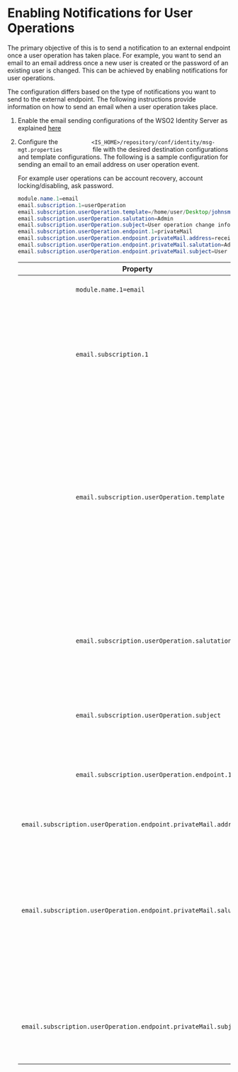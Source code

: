 # Enabling Notifications for User Operations

The primary objective of this is to send a notification to an external
endpoint once a user operation has taken place. For example, you want to
send an email to an email address once a new user is created or the
password of an existing user is changed. This can be achieved by
enabling notifications for user operations.

The configuration differs based on the type of notifications you want to
send to the external endpoint. The following instructions provide
information on how to send an email when a user operation takes place.

1.  Enable the email sending configurations of the WSO2 Identity Server
    as explained [here]({{base_path}}/deploy/configure-email-sending/)
    
2.  Configure the
    `           <IS_HOME>/repository/conf/identity/msg-mgt.properties          `
    file with the desired destination configurations and template
    configurations. The following is a sample configuration for sending
    an email to an email address on user operation event.

    For example user operations can be account recovery, account
    locking/disabling, ask password.

    ``` java
    module.name.1=email
    email.subscription.1=userOperation
    email.subscription.userOperation.template=/home/user/Desktop/johnsmith (If you are using windows machine the path would be C:\Users\Administrator\Desktop\johnsmith)
    email.subscription.userOperation.salutation=Admin
    email.subscription.userOperation.subject=User operation change information
    email.subscription.userOperation.endpoint.1=privateMail
    email.subscription.userOperation.endpoint.privateMail.address=receiver@gmail.com
    email.subscription.userOperation.endpoint.privateMail.salutation=Admin private mail
    email.subscription.userOperation.endpoint.privateMail.subject=User operation change information to private mail
    ```

    <table>
    <thead>
    <tr class="header">
    <th>Property</th>
    <th>Description</th>
    </tr>
    </thead>
    <tbody>
    <tr class="odd">
    <td><code>               module.name.1=email              </code></td>
    <td>By defining this property, you can register the email sending module in the Notification-Mgt framework, so that the email sending module acts as a listener.</td>
    </tr>
    <tr class="even">
    <td><code>               email.subscription.1              </code></td>
    <td>The first subscription by the email module is ' <code>               userOperation              </code> '. When a user operation happens, an event is triggered from the system. From this configuration you can make the email module to subscribe for that particular event and send an email on events. You can define this subscription name as <code>               userOperation              </code> (you must use this since this is the name of the event that is published by the publishing party) and from this point onwards you will be using <code>               email.subscription.userOperation              </code> as the prefix for properties relevant to this subscription.</td>
    </tr>
    <tr class="odd">
    <td><code>               email.subscription.userOperation.template              </code></td>
    <td><div class="content-wrapper">
    <p>This is the template for the email. You can configure your template such that it has placeholders. These placeholders are replaced with dynamic values that are coming from the event or you can define values for these placeholders using your configurations.</p>
    <p>The following is a sample email template with placeholders.</p>
    <div class="panel" style="background-color: White;border-width: 1px;">
    <div class="panelContent" style="background-color: White;">
    <p>Hi {username}</p>
    <p>This is a test mail to your private mail. The operation occurred was: {operation}.</p>
    </div>
    </div>
    <p>The following are the dynamic data used in the user operation event.</p>
    <p>- operation: The type of user operation that took place.<br />
    - username: The username of the user that is subject to the information change.</p>
    </div></td>
    </tr>
    <tr class="even">
    <td><code>               email.subscription.userOperation.salutation              </code></td>
    <td><div class="content-wrapper">
    <p>This property can be used to replace a placeholder in the email template. In this particular scenario, this property has no value or usage since there is no place holder for this. Supposing you had a template like the following, this value replaces the placeholder of {salutation}.</p>
    <div class="panel" style="background-color: White;border-width: 1px;">
    <div class="panelContent" style="background-color: White;">
    <p>Hi {salutation}</p>
    <p>This is a test mail to your private mail. The operation occurred was: {operation}</p>
    </div>
    </div>
    </div></td>
    </tr>
    <tr class="odd">
    <td><code>               email.subscription.userOperation.subject              </code></td>
    <td>This is a module specific property and is specific to the email module. You can define the subject of the mail using this property. Now you are done with subscription level configurations and progressing towards defining endpoint information.</td>
    </tr>
    <tr class="even">
    <td><code>               email.subscription.userOperation.endpoint.1              </code></td>
    <td>This is the first endpoint definition for the <code>               userOperation              </code> event subscription. From this point onwards, you are defining properties that are relevant to this endpoint. You defined the name of the first endpoint as <code>               privateMail              </code> . From this point onwards you must use <code>               email.subscription.userOperation.endpoint.privateMail              </code> as the prefix for properties relevant to this endpoint.</td>
    </tr>
    <tr class="odd">
    <td><code>               email.subscription.userOperation.endpoint.privateMail.address              </code></td>
    <td>This is an endpoint configuration that is used to define the email address.</td>
    </tr>
    <tr class="even">
    <td><code>               email.subscription.userOperation.endpoint.privateMail.salutation              </code></td>
    <td><div class="content-wrapper">
    <p>This is an endpoint level configuration and the same as the property “ <code>                 email.subscription.userOperation.salutation=Admin                </code> ”.</p>
    <p>This property can be used to replace a placeholder in email template. In the scenario mentioned in this topic, this property has no value or usage since there is no placeholder for this. Suppose we had a template like following, this value replaces the placeholder of {salutation}.</p>
    <div class="panel" style="background-color: White;border-width: 1px;">
    <div class="panelContent" style="background-color: White;">
    <p>Hi {salutation}</p>
    <p>This is a test mail to your private mail. The operation occurred was: {operation}</p>
    </div>
    </div>
    </div></td>
    </tr>
    <tr class="odd">
    <td><code>               email.subscription.userOperation.endpoint.privateMail.subject              </code></td>
    <td>This is an endpoint level configuration to define the subject of the email. Notice that it is possible to define the subject of the email using <code>               email.subscription.userOperation.subject=User operation change information              </code> as mentioned earlier. However, since this is a more specific level property (this is an endpoint level property and not an event level property) this overrides the previous property.</td>
    </tr>
    </tbody>
    </table>
